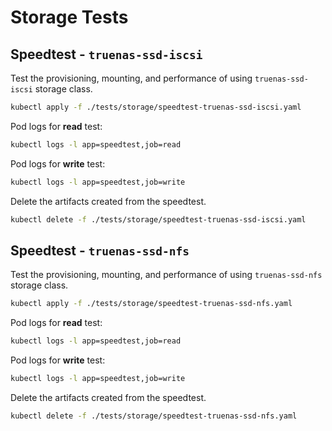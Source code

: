 # Storage Tests

## Speedtest - `truenas-ssd-iscsi`

Test the provisioning, mounting, and performance of using `truenas-ssd-iscsi` storage class.
```sh
kubectl apply -f ./tests/storage/speedtest-truenas-ssd-iscsi.yaml
```

Pod logs for **read** test:
```sh
kubectl logs -l app=speedtest,job=read
```

Pod logs for **write** test:
```sh
kubectl logs -l app=speedtest,job=write
```

Delete the artifacts created from the speedtest.
```sh
kubectl delete -f ./tests/storage/speedtest-truenas-ssd-iscsi.yaml
```

## Speedtest - `truenas-ssd-nfs`

Test the provisioning, mounting, and performance of using `truenas-ssd-nfs` storage class.
```sh
kubectl apply -f ./tests/storage/speedtest-truenas-ssd-nfs.yaml
```
Pod logs for **read** test:
```sh
kubectl logs -l app=speedtest,job=read
```

Pod logs for **write** test:
```sh
kubectl logs -l app=speedtest,job=write
```

Delete the artifacts created from the speedtest.
```sh
kubectl delete -f ./tests/storage/speedtest-truenas-ssd-nfs.yaml
```
